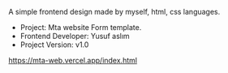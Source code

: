 
A simple frontend design made by myself, html, css languages.


- Project: Mta website Form template.
- Frontend Developer: Yusuf aslım
- Project Version: v1.0

https://mta-web.vercel.app/index.html
